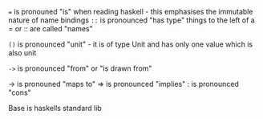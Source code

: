 `=` is pronouned "is" when reading haskell - this emphasises the immutable
nature of name bindings `::` is pronounced "has type" things to the left of a =
or :: are called "names"

`()` is pronounced "unit" - it is of type Unit and has only one value which is
also unit

`->` is pronounced "from" or "is drawn from"

-> is pronouned "maps to" => is pronounced "implies" : is pronounced "cons"

Base is haskells standard lib
